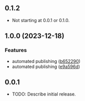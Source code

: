 ## 0.1.2
* Not starting at 0.0.1 or 0.1.0.

## 1.0.0 (2023-12-18)


### Features

* automated publishing ([b652290](https://github.com/patrickhammond/patrick_util/commit/b6522907cb6bcbdff1024cb399987e5c40eeef8b))
* automated publishing ([e9a596d](https://github.com/patrickhammond/patrick_util/commit/e9a596ddaa15b404c11bd642267e5b80c85f1d5c))

## 0.0.1

* TODO: Describe initial release.
